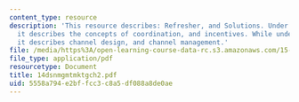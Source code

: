 ```yaml
---
content_type: resource
description: 'This resource describes: Refresher, and Solutions. Under Refresher,
  it describes the concepts of coordination, and incentives. While under Solutions,
  it describes channel design, and channel management.'
file: /media/https%3A/open-learning-course-data-rc.s3.amazonaws.com/15-810-marketing-management-fall-2004/5558a794e2bffcc3c8a5df088a8de0ae_14dsnmgmtmktgch2.pdf
file_type: application/pdf
resourcetype: Document
title: 14dsnmgmtmktgch2.pdf
uid: 5558a794-e2bf-fcc3-c8a5-df088a8de0ae
---
```

